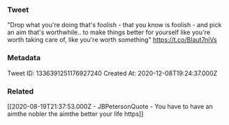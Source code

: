### Tweet
"Drop what you're doing that's foolish - that you know is foolish - and pick an aim that's worthwhile.. to make things better for yourself like you're worth taking care of, like you're worth something" https://t.co/BIaut7niVs

### Metadata
Tweet ID: 1336391251176927240
Created At: 2020-12-08T19:24:37.000Z

### Related
[[2020-08-19T21:37:53.000Z - JBPetersonQuote - You have to have an aimthe nobler the aimthe better your life https]]

